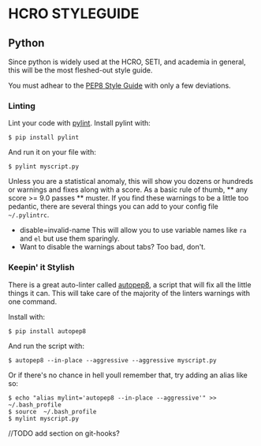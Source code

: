 # HCRO STYLEGUIDE

## Python

Since python is widely used at the HCRO, SETI, and academia in general, this will be the most fleshed-out style guide.

You must adhear to the [PEP8 Style Guide](https://www.python.org/dev/peps/pep-0008/) with only a few deviations.

### Linting

Lint your code with [pylint](https://www.pylint.org/). Install pylint with:
```
$ pip install pylint
```
And run it on your file with:
```
$ pylint myscript.py
```
Unless you are a statistical anomaly, this will show you dozens or hundreds or warnings and fixes along with a score. As a basic rule of thumb, ** any score >= 9.0 passes ** muster. If you find these warnings to be a little too pedantic, there are several things you can add to your config file `~/.pylintrc`.
* disable=invalid-name  This will allow you to use variable names like `ra` and `el` but use them sparingly.
* Want to disable the warnings about tabs? Too bad, don't.


### Keepin' it Stylish   
There is a great auto-linter called [autopep8](https://pypi.org/project/autopep8/), a script that will fix all the little things it can. This will take care of the majority of the linters warnings with one command.

Install with:

```
$ pip install autopep8
```

And run the script with:

```
$ autopep8 --in-place --aggressive --aggressive myscript.py
```

Or if there's no chance in hell youll remember that, try adding an alias like so:

```
$ echo "alias mylint='autopep8 --in-place --aggressive'" >> ~/.bash_profile
$ source  ~/.bash_profile
$ mylint myscript.py
```

//TODO add section on git-hooks?
